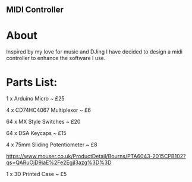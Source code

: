 ## MIDI Controller
# About
Inspired by my love for music and DJing I have decided to design a midi controller to enhance the software I use.


# Parts List:
1 x Arduino Micro ~ £25

4 x CD74HC4067 Multiplexor ~ £6

64 x MX Style Switches ~ £20

64 x DSA Keycaps ~ £15

4 x 75mm Sliding Potentiometer ~ £8

https://www.mouser.co.uk/ProductDetail/Bourns/PTA6043-2015CPB102?qs=QARuOjD9jaE%2Fe2Egjl3azg%3D%3D

1 x 3D Printed Case ~ £5
